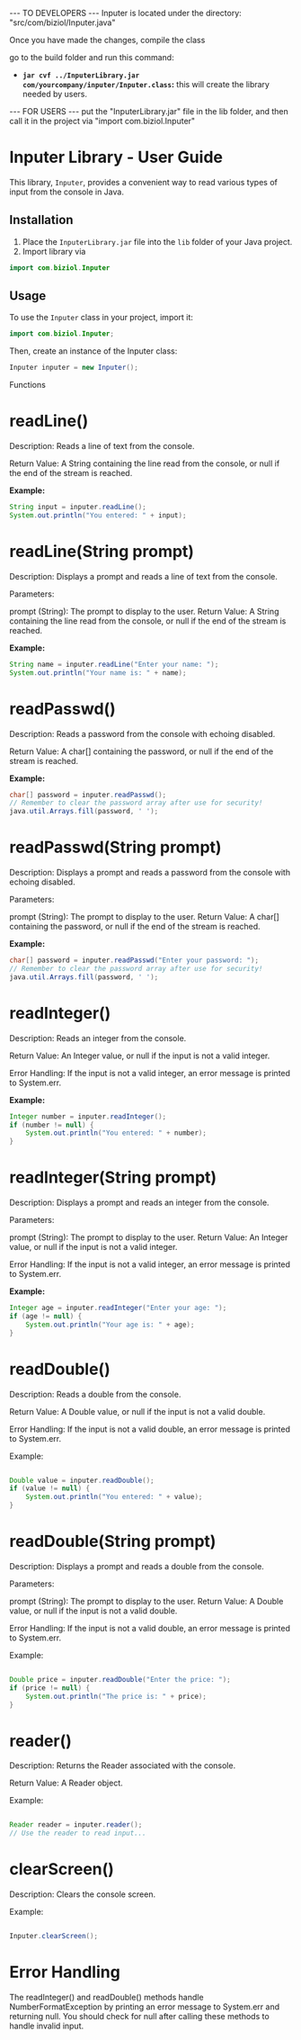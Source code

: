 --- TO DEVELOPERS ---
Inputer is located under the directory: "src/com/biziol/Inputer.java"

Once you have made the changes, compile the class

go to the build folder and run this command: 
* **`jar cvf ../InputerLibrary.jar com/yourcompany/inputer/Inputer.class`:**
this will create the library needed by users.

--- FOR USERS ---
put the "InputerLibrary.jar" file in the lib folder, and then call it in the project via "import com.biziol.Inputer" 

# Inputer Library - User Guide

This library, `Inputer`, provides a convenient way to read various types of input from the console in Java.

## Installation

1.  Place the `InputerLibrary.jar` file into the `lib` folder of your Java project.
2.  Import library via
   ```java
   import com.biziol.Inputer
   ```

## Usage

To use the `Inputer` class in your project, import it:

```java
import com.biziol.Inputer;
```
Then, create an instance of the Inputer class:


```java
Inputer inputer = new Inputer();
```
Functions
# readLine()
Description: Reads a line of text from the console.

Return Value: A String containing the line read from the console, or null if the end of the stream is reached.

**Example:**

```java
String input = inputer.readLine();
System.out.println("You entered: " + input);
```

# readLine(String prompt)
Description: Displays a prompt and reads a line of text from the console.

Parameters:

prompt (String): The prompt to display to the user.
Return Value: A String containing the line read from the console, or null if the end of the stream is reached.

**Example:**

```java
String name = inputer.readLine("Enter your name: ");
System.out.println("Your name is: " + name);
```

# readPasswd()
Description: Reads a password from the console with echoing disabled.

Return Value: A char[] containing the password, or null if the end of the stream is reached.

**Example:**

```java
char[] password = inputer.readPasswd();
// Remember to clear the password array after use for security!
java.util.Arrays.fill(password, ' ');
```

# readPasswd(String prompt)
Description: Displays a prompt and reads a password from the console with echoing disabled.

Parameters:

prompt (String): The prompt to display to the user.
Return Value: A char[] containing the password, or null if the end of the stream is reached.

**Example:**

```java
char[] password = inputer.readPasswd("Enter your password: ");
// Remember to clear the password array after use for security!
java.util.Arrays.fill(password, ' ');
```
# readInteger()
Description: Reads an integer from the console.

Return Value: An Integer value, or null if the input is not a valid integer.

Error Handling: If the input is not a valid integer, an error message is printed to System.err.

**Example:**

```java
Integer number = inputer.readInteger();
if (number != null) {
    System.out.println("You entered: " + number);
}
```

# readInteger(String prompt)
Description: Displays a prompt and reads an integer from the console.

Parameters:

prompt (String): The prompt to display to the user.
Return Value: An Integer value, or null if the input is not a valid integer.

Error Handling: If the input is not a valid integer, an error message is printed to System.err.

**Example:**

```java
Integer age = inputer.readInteger("Enter your age: ");
if (age != null) {
    System.out.println("Your age is: " + age);
}
```

# readDouble()
Description: Reads a double from the console.

Return Value: A Double value, or null if the input is not a valid double.

Error Handling: If the input is not a valid double, an error message is printed to System.err.

Example:

```Java

Double value = inputer.readDouble();
if (value != null) {
    System.out.println("You entered: " + value);
}
```

# readDouble(String prompt)
Description: Displays a prompt and reads a double from the console.

Parameters:

prompt (String): The prompt to display to the user.
Return Value: A Double value, or null if the input is not a valid double.

Error Handling: If the input is not a valid double, an error message is printed to System.err.

Example:

```Java

Double price = inputer.readDouble("Enter the price: ");
if (price != null) {
    System.out.println("The price is: " + price);
}
```

# reader()
Description: Returns the Reader associated with the console.

Return Value: A Reader object.

Example:

```Java

Reader reader = inputer.reader();
// Use the reader to read input...
```

# clearScreen()
Description: Clears the console screen.

Example:

```Java

Inputer.clearScreen();
```

# Error Handling
The readInteger() and readDouble() methods handle NumberFormatException by printing an error message to System.err and returning null. You should check for null after calling these methods to handle invalid input.

